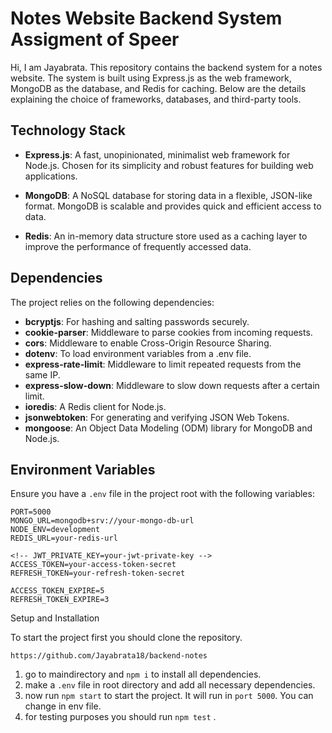 # Notes Website Backend System Assigment of Speer

Hi, I am Jayabrata. This repository contains the backend system for a notes website. The system is built using Express.js as the web framework, MongoDB as the database, and Redis for caching. Below are the details explaining the choice of frameworks, databases, and third-party tools.

## Technology Stack

- **Express.js**: A fast, unopinionated, minimalist web framework for Node.js. Chosen for its simplicity and robust features for building web applications.

- **MongoDB**: A NoSQL database for storing data in a flexible, JSON-like format. MongoDB is scalable and provides quick and efficient access to data.

- **Redis**: An in-memory data structure store used as a caching layer to improve the performance of frequently accessed data.

## Dependencies

The project relies on the following dependencies:

- **bcryptjs**: For hashing and salting passwords securely.
- **cookie-parser**: Middleware to parse cookies from incoming requests.
- **cors**: Middleware to enable Cross-Origin Resource Sharing.
- **dotenv**: To load environment variables from a .env file.
- **express-rate-limit**: Middleware to limit repeated requests from the same IP.
- **express-slow-down**: Middleware to slow down requests after a certain limit.
- **ioredis**: A Redis client for Node.js.
- **jsonwebtoken**: For generating and verifying JSON Web Tokens.
- **mongoose**: An Object Data Modeling (ODM) library for MongoDB and Node.js.

## Environment Variables

Ensure you have a `.env` file in the project root with the following variables:

<!-- ## Third-Party Tools

- **Puppeteer:** A headless browser automation tool. It is used for taking screenshots, generating previews, or any other browser-related automation tasks. -->

```env
PORT=5000
MONGO_URL=mongodb+srv://your-mongo-db-url
NODE_ENV=development
REDIS_URL=your-redis-url

<!-- JWT_PRIVATE_KEY=your-jwt-private-key -->
ACCESS_TOKEN=your-access-token-secret
REFRESH_TOKEN=your-refresh-token-secret

ACCESS_TOKEN_EXPIRE=5
REFRESH_TOKEN_EXPIRE=3
```

Setup and Installation

To start the project first you should clone the repository.

```
https://github.com/Jayabrata18/backend-notes
```

1. go to maindirectory and `npm i` to install all dependencies.
2. make a `.env` file in root directory and add all necessary dependencies.
3. now run `npm start` to start the project. It will run in `port 5000`. You can change in env file.
4. for testing purposes you should run `npm test` .

